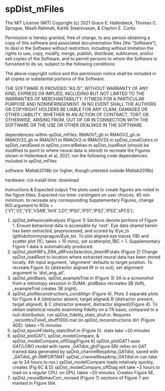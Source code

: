 # spDist_mFiles
The MIT License (MIT)
Copyright (c) 2021 Grace E. Hallenbeck, Thomas C. Sprague, Masih Rahmati, Kartik Sreenivasan, & Clayton E. Curtis

Permission is hereby granted, free of charge, to any person obtaining a copy of this software and associated documentation files (the "Software"), to deal in the Software without restriction, including without limitation the rights to use, copy, modify, merge, publish, distribute, sublicense, and/or sell copies of the Software, and to permit persons to whom the Software is furnished to do so, subject to the following conditions:

The above copyright notice and this permission notice shall be included in all copies or substantial portions of the Software.

THE SOFTWARE IS PROVIDED "AS IS", WITHOUT WARRANTY OF ANY KIND, EXPRESS OR IMPLIED, INCLUDING BUT NOT LIMITED TO THE WARRANTIES OF MERCHANTABILITY, FITNESS FOR A PARTICULAR PURPOSE AND NONINFRINGEMENT. IN NO EVENT SHALL THE AUTHORS OR COPYRIGHT HOLDERS BE LIABLE FOR ANY CLAIM, DAMAGES OR OTHER LIABILITY, WHETHER IN AN ACTION OF CONTRACT, TORT OR OTHERWISE, ARISING FROM, OUT OF OR IN CONNECTION WITH THE SOFTWARE OR THE USE OR OTHER DEALINGS IN THE SOFTWARE.

dependencies
within spDist_mFiles:
RMAOV1_gh.m
RMAOV2_gh.m
RMAOV33_gh.m
RMAOV1.m
RMAOV2.m
RMAOV33.m
spDist_condColors.m
spDist_randSeed.m
spDist_concatBehav.m
spDist_loadRoot (should be modified to point to where neural data is stored)
to recreate the Figures shown in Hallenbeck et al, 2021, run the following code
dependencies included in spDist_mFiles

software:
Matlab2018b (or higher, though untested outside Matlab2018b)

hardware: n/a
install time: download

Instructions & Expected output
The plots used to create figures are noted in the figure titles.
Expected run-time: contingent on user choices, 45 min minimum.
to recreate any corresponding Supplementary Figures, change ROI argument to
ROIs = {'V1','V2','V3','V3AB','hV4','LO1','IPS0','IPS1','IPS2','IPS3','sPCS'};
1. spDist_behavioralAnalysis (Figure 1)
Sections denote portions of Figure 1. Ensure behavioral data is accessible by 'root'. Eye data shared herein has been extracted, preprocessed, and scored by iEye_ts (github/tommysprague/iEye_ts). To plot aligned eye traces (1B) and scatter plot (1C; takes > 10 mins), set scatterplot_1BC = 1. Supplementary Figure 1 data is automatically produced.
2. spDist_plotHRFs_ERA_pRFvoxSelection_btwnRFstats (Figure 2)
Change spDist_loadRoot to location where extracted neural data has been stored locally. 4th input argument, 'alignment' defaults to target position. To recreate Figure 2c (distractor aligned Rf in vs out), set alignment argument to 'dist_ang_all'.
3. spDist_plotBasis,  spDist_exampleTrial.m (Figure 3)
3A is a screenshot from a retinotopy sesssion in SUMA. plotBasis recreates 3B (left), _exampleTrial creates  3B (right).
4. spDist_plotReconstructions_condAlign (Figure 4). Plots 3 separate plots for Figure 4 A (distractor absent, target aligned) B (distractor present, target aligned), & C (distractor present, distractor aligned)(Figure 4). To obtain statistical results examining fidelity on a TR basis, compared to a null-distribution, run spDist_fidelity_stats_shuf.m. Requires _reconthruTime1_shuff1000.mat (in spDist_reconstructions dir) (Figure 4DE). takes ~15 minutes
5. spDist_epochFidelity_statsShuf.m (Figure 5). stats take ~20 minutes
6. spDist_plotGAT1, spDist_modelCompare, & spDist_modelCompare_offDiag(Figure 6)
spDist_plotGAT1 uses GAT/LORO model with name _GATdist_gh(Figure 6B)
relies on GAT trained data generated by spDist_channelRespAmp_GATdist, saved with _GATdist_gh (IMPORTANT spDist_channelRespAmp_GATdist.m can take up to 24 hours to run.)
spDist_modelCompare loads relatively quickly, creates (Fig 6C & D)
spDist_modelCompare_offDiag will take ~2 hours to load on a regular CPU. on GPU, takes ~20 minutes. Creates Figure 6E.
7. spDist_neuralBehavCorr_revised (Figure 7)
sections of Figure 7 are marked in Figure title.
